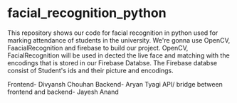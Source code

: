 # facial_recognition_python
This repository shows our code for facial recognition in python used for marking attendance of students in the university. 
We're gonna use OpenCV, FaacialRecognition and firebase to build our project.
OpenCV, FacialRecognition will be used in dected the live face and matching with the encodings that is stored in our Firebase Databse.
The Firebase databse consist of Student's ids and their picture and encodings.

Frontend- Divyansh Chouhan
Backend- Aryan Tyagi
API/ bridge between frontend and backend- Jayesh Anand
